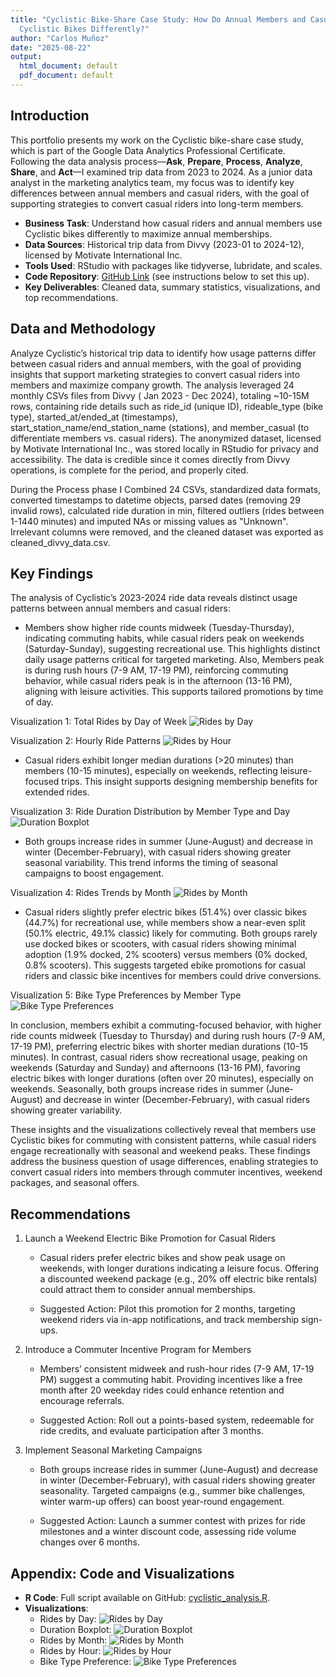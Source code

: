 ```yaml
---
title: "Cyclistic Bike-Share Case Study: How Do Annual Members and Casual Riders Use
  Cyclistic Bikes Differently?"
author: "Carlos Muñoz"
date: "2025-08-22"
output:
  html_document: default
  pdf_document: default
---
```


## Introduction
This portfolio presents my work on the Cyclistic bike-share case study, which is part of the Google Data Analytics Professional Certificate. Following the data analysis process—**Ask**, **Prepare**, **Process**, **Analyze**, **Share**, and **Act**—I examined trip data from 2023 to 2024. As a junior data analyst in the marketing analytics team, my focus was to identify key differences between annual members and casual riders, with the goal of supporting strategies to convert casual riders into long-term members.

- **Business Task**: Understand how casual riders and annual members use Cyclistic bikes differently to maximize annual memberships.
- **Data Sources**: Historical trip data from Divvy (2023-01 to 2024-12), licensed by Motivate International Inc.
- **Tools Used**: RStudio with packages like tidyverse, lubridate, and scales.
- **Code Repository**: [GitHub Link](https://github.com/yourusername/cyclistic-analysis) (see instructions below to set this up).
- **Key Deliverables**: Cleaned data, summary statistics, visualizations, and top recommendations.

## Data and Methodology

Analyze Cyclistic’s historical trip data to identify how usage patterns differ between casual riders and annual members, with the goal of providing insights that support marketing strategies to convert casual riders into members and maximize company growth. The analysis leveraged 24 monthly CSVs files from Divvy ( Jan 2023 - Dec 2024), totaling ~10-15M rows, containing ride details such as ride_id (unique ID), rideable_type (bike type), started_at/ended_at (timestamps), start_station_name/end_station_name (stations), and member_casual (to differentiate members vs. casual riders). The anonymized dataset, licensed by Motivate International Inc., was stored locally in RStudio for privacy and accessibility. The data is credible since it comes directly from Divvy operations, is complete for the period, and properly cited.

During the Process phase I Combined 24 CSVs, standardized data formats, converted timestamps to datetime objects, parsed dates (removing 29 invalid rows), calculated ride duration in min, filtered outliers (rides between 1-1440 minutes) and imputed NAs or missing values as "Unknown". Irrelevant columns were removed, and the cleaned dataset was exported as cleaned_divvy_data.csv.

## Key Findings

The analysis of Cyclistic’s 2023-2024 ride data reveals distinct usage patterns between annual members and casual riders: 

- Members show higher ride counts midweek (Tuesday-Thursday), indicating commuting habits, while casual riders peak on weekends (Saturday-Sunday), suggesting recreational use. This highlights distinct daily usage patterns critical for targeted marketing. Also, Members peak is during rush hours (7-9 AM, 17-19 PM), reinforcing commuting behavior, while casual riders peak is in the afternoon (13-16 PM), aligning with leisure activities. This supports tailored promotions by time of day.

Visualization 1: Total Rides by Day of Week ![Rides by Day](rides_by_day.png)

Visualization 2: Hourly Ride Patterns ![Rides by Hour](rides_by_hour.png)

- Casual riders exhibit longer median durations (>20 minutes) than members (10-15 minutes), especially on weekends, reflecting leisure-focused trips. This insight supports designing membership benefits for extended rides.

Visualization 3: Ride Duration Distribution by Member Type and Day ![Duration Boxplot](duration_boxplot.png)

- Both groups increase rides in summer (June-August) and decrease in winter (December-February), with casual riders showing greater seasonal variability. This trend informs the timing of seasonal campaigns to boost engagement.

Visualization 4: Rides Trends by Month ![Rides by Month](rides_by_month.png)

- Casual riders slightly prefer electric bikes (51.4%) over classic bikes (44.7%) for recreational use, while members show a near-even split (50.1% electric, 49.1% classic) likely for commuting. Both groups rarely use docked bikes or scooters, with casual riders showing minimal adoption (1.9% docked, 2% scooters) versus members (0% docked, 0.8% scooters). This suggests targeted ebike promotions for casual riders and classic bike incentives for members could drive conversions.

Visualization 5: Bike Type Preferences by Member Type ![Bike Type Preferences](bike_type_preferences_pie.png)

In conclusion, members exhibit a commuting-focused behavior, with higher ride counts midweek (Tuesday to Thursday) and during rush hours (7-9 AM, 17-19 PM), preferring electric bikes with shorter median durations (10-15 minutes). In contrast, casual riders show recreational usage, peaking on weekends (Saturday and Sunday) and afternoons (13-16 PM), favoring electric bikes with longer durations (often over 20 minutes), especially on weekends. Seasonally, both groups increase rides in summer (June-August) and decrease in winter (December-February), with casual riders showing greater variability.

These insights and the visualizations collectively reveal that members use Cyclistic bikes for commuting with consistent patterns, while casual riders engage recreationally with seasonal and weekend peaks. These findings address the business question of usage differences, enabling strategies to convert casual riders into members through commuter incentives, weekend packages, and seasonal offers.

## Recommendations

1. Launch a Weekend Electric Bike Promotion for Casual Riders

	- Casual riders prefer electric bikes and show peak usage on weekends, with longer durations indicating a leisure focus. Offering a discounted weekend package (e.g., 20% off electric bike rentals) could attract them to consider annual memberships.
			
	- Suggested Action: Pilot this promotion for 2 months, targeting weekend riders via in-app notifications, and track membership sign-ups.
2. Introduce a Commuter Incentive Program for Members 
	
	- Members’ consistent midweek and rush-hour rides (7-9 AM, 17-19 PM) suggest a commuting habit. Providing incentives like a free month after 20 weekday rides could enhance retention and encourage referrals.
			
	- Suggested Action: Roll out a points-based system, redeemable for ride credits, and evaluate participation after 3 months.
3. Implement Seasonal Marketing Campaigns 
	
	- Both groups increase rides in summer (June-August) and decrease in winter (December-February), with casual riders showing greater seasonality. Targeted campaigns (e.g., summer bike challenges, winter warm-up offers) can boost year-round engagement.
			
	- Suggested Action: Launch a summer contest with prizes for ride milestones and a winter discount code, assessing ride volume changes over 6 months.


## Appendix: Code and Visualizations

- **R Code**: Full script available on GitHub: [cyclistic_analysis.R](https://github.com/yourusername/cyclistic-analysis/blob/main/cyclistic_analysis.R).
- **Visualizations**:
  - Rides by Day: ![Rides by Day](rides_by_day.png)
  - Duration Boxplot: ![Duration Boxplot](duration_boxplot.png)
  - Rides by Month: ![Rides by Month](rides_by_month.png)
  - Rides by Hour: ![Rides by Hour](rides_by_hour.png)
  - Bike Type Preference: ![Bike Type Preferences](bike_type_preferences_pie.png)